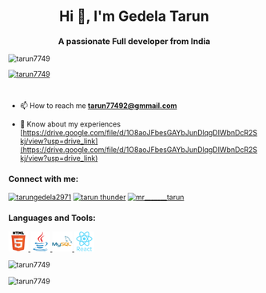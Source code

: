<h1 align="center">Hi 👋, I'm Gedela Tarun</h1>
<h3 align="center">A passionate Full developer from India</h3>

<p align="left"> <img src="https://komarev.com/ghpvc/?username=tarun7749&label=Profile%20views&color=0e75b6&style=flat" alt="tarun7749" /> </p>

<p align="left"> <a href="https://github.com/ryo-ma/github-profile-trophy"><img src="https://github-profile-trophy.vercel.app/?username=tarun7749" alt="tarun7749" /></a> </p>

<p align="left"> <a href="https://twitter.com/" target="blank"><img src="https://img.shields.io/twitter/follow/?logo=twitter&style=for-the-badge" alt="" /></a> </p>

- 📫 How to reach me **tarun77492@gmmail.com**

- 📄 Know about my experiences [https://drive.google.com/file/d/1O8aoJFbesGAYbJunDlqgDIWbnDcR2Skj/view?usp=drive_link](https://drive.google.com/file/d/1O8aoJFbesGAYbJunDlqgDIWbnDcR2Skj/view?usp=drive_link)

<h3 align="left">Connect with me:</h3>
<p align="left">
<a href="https://linkedin.com/in/tarungedela2971" target="blank"><img align="center" src="https://raw.githubusercontent.com/rahuldkjain/github-profile-readme-generator/master/src/images/icons/Social/linked-in-alt.svg" alt="tarungedela2971" height="30" width="40" /></a>
<a href="https://fb.com/tarun thunder" target="blank"><img align="center" src="https://raw.githubusercontent.com/rahuldkjain/github-profile-readme-generator/master/src/images/icons/Social/facebook.svg" alt="tarun thunder" height="30" width="40" /></a>
<a href="https://instagram.com/mr_______tarun" target="blank"><img align="center" src="https://raw.githubusercontent.com/rahuldkjain/github-profile-readme-generator/master/src/images/icons/Social/instagram.svg" alt="mr_______tarun" height="30" width="40" /></a>
</p>

<h3 align="left">Languages and Tools:</h3>
<p align="left"> <a href="https://www.w3.org/html/" target="_blank" rel="noreferrer"> <img src="https://raw.githubusercontent.com/devicons/devicon/master/icons/html5/html5-original-wordmark.svg" alt="html5" width="40" height="40"/> </a> <a href="https://www.java.com" target="_blank" rel="noreferrer"> <img src="https://raw.githubusercontent.com/devicons/devicon/master/icons/java/java-original.svg" alt="java" width="40" height="40"/> </a> <a href="https://www.mysql.com/" target="_blank" rel="noreferrer"> <img src="https://raw.githubusercontent.com/devicons/devicon/master/icons/mysql/mysql-original-wordmark.svg" alt="mysql" width="40" height="40"/> </a> <a href="https://reactjs.org/" target="_blank" rel="noreferrer"> <img src="https://raw.githubusercontent.com/devicons/devicon/master/icons/react/react-original-wordmark.svg" alt="react" width="40" height="40"/> </a> </p>

<p><img align="center" src="https://github-readme-stats.vercel.app/api/top-langs?username=tarun7749&show_icons=true&locale=en&layout=compact" alt="tarun7749" /></p>

<p><img align="center" src="https://github-readme-streak-stats.herokuapp.com/?user=tarun7749&" alt="tarun7749" /></p>
